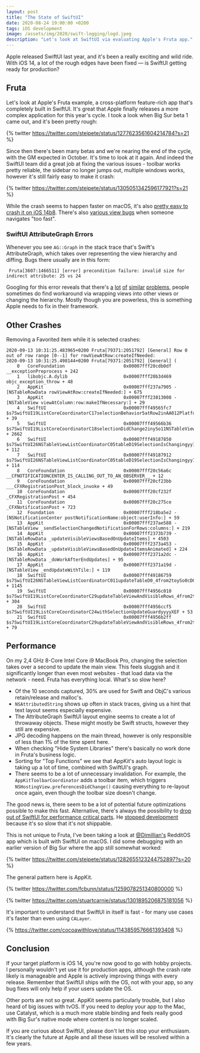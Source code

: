 ```yaml
---
layout: post
title: "The State of SwiftUI"
date: 2020-08-24 19:00:00 +0200
tags: iOS development
image: /assets/img/2020/swift-logging/logd.jpeg
description: "Let's look at SwiftUI via evaluating Apple's Fruta app."
---
```


<style type="text/css">
div.post-content > img:first-child { display:none; }
</style>

Apple released SwiftUI last year, and it's been a really exciting and wild ride. With iOS 14, a lot of the rough edges have been fixed — is SwiftUI getting ready for production?

## Fruta

Let's look at Apple's Fruta example, a cross-platform feature-rich app that's completely built in SwiftUI. It's great that Apple finally releases a more complex application for this year's cycle. I took a look when Big Sur beta 1 came out, and it's been pretty rough:

{% twitter https://twitter.com/steipete/status/1277623561604214784?s=21 %}

Since then there's been many betas and we're nearing the end of the cycle, with the GM expected in October. It's time to look at it again. And indeed the SwiftUI team did a great job at fixing the various issues - toolbar works pretty reliable, the sidebar no longer jumps out, multiple windows works, however it's still fairly easy to make it crash:

{% twitter https://twitter.com/steipete/status/1305051342596177921?s=21 %}

While the crash seems to happen faster on macOS, it's also [pretty easy to crash it on iOS 14b8](https://twitter.com/steipete/status/1305052083989684224?s=21). There's also [various view bugs](https://twitter.com/steipete/status/1305054121523916806?s=21) when someone navigates "too fast".

### SwiftUI AttributeGraph Errors

Whenever you see `AG::Graph` in the stack trace that's Swift's AttributeGraph, which takes over representing the view hierarchy and diffing. Bugs there usually are in this form:

```
 Fruta[3607:1466511] [error] precondition failure: invalid size for indirect attribute: 25 vs 24
```

Googling for this error reveals that there's [a](https://github.com/fermoya/SwiftUIPager/issues/60) [lot](https://developer.apple.com/forums/thread/129171) [of](https://stackoverflow.com/questions/58304009/how-to-debug-precondition-failure-in-xcode) [similar](https://www.reddit.com/r/SwiftUI/comments/fosrbf/precondition_failure_invalid_input_index/) [problems](https://twitter.com/steipete/status/1258762457805455361), people sometimes do find workaround via wrapping views into other views or changing the hierarchy. Mostly though you are powerless, this is something Apple needs to fix in their framework.

## Other Crashes

Removing a Favorited item while it is selected crashes:

```
2020-09-13 10:31:25.483965+0200 Fruta[79371:2051792] [General] Row 0 out of row range [0--1] for rowViewAtRow:createIfNeeded:
2020-09-13 10:31:25.498144+0200 Fruta[79371:2051792] [General] (
	0   CoreFoundation                      0x00007fff20cdb0df __exceptionPreprocess + 242
	1   libobjc.A.dylib                     0x00007fff20b3d469 objc_exception_throw + 48
	2   AppKit                              0x00007fff237a7905 -[NSTableRowData rowViewAtRow:createIfNeeded:] + 675
	3   AppKit                              0x00007fff23813008 -[NSTableView viewAtColumn:row:makeIfNecessary:] + 29
	4   SwiftUI                             0x00007fff49565fc7 $s7SwiftUI19ListCoreCoordinatorC17selectionBehavior5atRow2inAA012PlatformItemC0V0L0V09SelectionG0VSgSi_So11NSTableViewCtF + 39
	5   SwiftUI                             0x00007fff49566b36 $s7SwiftUI19ListCoreCoordinatorC18selectionDidChange2inySo11NSTableViewC_tF + 2662
	6   SwiftUI                             0x00007fff49187850 $s7SwiftUI26NSTableViewListCoordinatorC05tableD19SelectionIsChangingyy10Foundation12NotificationVFTm + 112
	7   SwiftUI                             0x00007fff49187912 $s7SwiftUI26NSTableViewListCoordinatorC05tableD19SelectionIsChangingyy10Foundation12NotificationVFToTm + 114
	8   CoreFoundation                      0x00007fff20c56a6c __CFNOTIFICATIONCENTER_IS_CALLING_OUT_TO_AN_OBSERVER__ + 12
	9   CoreFoundation                      0x00007fff20cf23bb ___CFXRegistrationPost_block_invoke + 49
	10  CoreFoundation                      0x00007fff20cf232f _CFXRegistrationPost + 454
	11  CoreFoundation                      0x00007fff20c275ce _CFXNotificationPost + 723
	12  Foundation                          0x00007fff218ba5e2 -[NSNotificationCenter postNotificationName:object:userInfo:] + 59
	13  AppKit                              0x00007fff237ae588 -[NSTableView _sendSelectionChangedNotificationForRows:columns:] + 219
	14  AppKit                              0x00007fff2373b739 -[NSTableRowData _updateVisibleViewsBasedOnUpdateItems] + 4503
	15  AppKit                              0x00007fff2373a453 -[NSTableRowData _updateVisibleViewsBasedOnUpdateItemsAnimated] + 224
	16  AppKit                              0x00007fff2371a2dc -[NSTableRowData _doWorkAfterEndUpdates] + 95
	17  AppKit                              0x00007fff2371a19d -[NSTableView _endUpdateWithTile:] + 119
	18  SwiftUI                             0x00007fff49186759 $s7SwiftUI26NSTableViewListCoordinatorC011updateTableD0_4from2toySo0cD0C_xxtF + 1145
	19  SwiftUI                             0x00007fff4956c010 $s7SwiftUI19ListCoreCoordinatorC29updateTableViewAndVisibleRows_4from2toySo07NSTableH0C_xxtFyyXEfU_ + 304
	20  SwiftUI                             0x00007fff4956ccf5 $s7SwiftUI19ListCoreCoordinatorC24withSelectionUpdateGuardyyyyXEF + 53
	21  SwiftUI                             0x00007fff4956b2ff $s7SwiftUI19ListCoreCoordinatorC29updateTableViewAndVisibleRows_4from2toySo07NSTableH0C_xxtF + 79
```

## Performance

On my 2,4 GHz 8-Core Intel Core i9 MacBook Pro, changing the selection takes over a second to update the main view. This feels sluggish and it significantly longer than even most websites - that load data via the network - need. Fruta has everything local. What's so slow here?

* Of the 10 seconds captured, 30% are used for Swift and ObjC's various retain/release and malloc's.
* `NSAttributedString` shows up often in stack traces, giving us a hint that text layout seems especially expensive.
* The AttributeGraph SwiftUI layout engine seems to create a lot of throwaway objects. These might mostly be Swift structs, however they still are expensive.
* JPG decoding happens on the main thread, however is only responsible of less than 1% of the time spent here.
* When checking "Hide System Libraries" there's basically no work done in Fruta's business logic. 
* Sorting for "Top Functions" we see that AppKit's auto layout logic is taking up a lot of time, combined with SwiftUI's graph.
* There seems to be a lot of unnecessary invalidation. For example, the `AppKitToolbarCoordinator` adds a toolbar item, which triggers `NSHostingView.preferencesDidChange()` causing everything to re-layout once again, even though the toolbar size doesn't change.

The good news is, there seem to be a lot of potential future optimizations possible to make this fast. Alternative, there's always the possibility to [drop out of SwiftUI for performance critical parts](https://twitter.com/noahsark769/status/1304938866999046144?s=21). He [stopped development](https://twitter.com/Dimillian/status/1301802048824979456) because it's so slow that it's not shippable.

This is not unique to Fruta, I've been taking a look at [@Dimillian's](https://twitter.com/Dimillian) RedditOS app which is built with SwiftUI on macOS. I did some debugging with an earlier version of Big Sur where the app still somewhat worked:

{% twitter https://twitter.com/steipete/status/1282655123244752897?s=20 %}

The general pattern here is AppKit. 

{% twitter https://twitter.com/fcbunn/status/1259078251340800000 %}

{% twitter https://twitter.com/stuartcarnie/status/1301895206875181056 %}

It's important to understand that SwiftUI in itself is fast - for many use cases it's faster than even using `CALayer`. 

{% https://twitter.com/cocoawithlove/status/1143859576661393408 %}

## Conclusion

If your target platform is iOS 14, you're now good to go with hobby projects. I personally wouldn't yet use it for production apps, although the crash rate likely is manageable and Apple is actively improving things with every release. Remember that SwiftUI ships with the OS, not with your app, so any bug fixes will only help if your users update the OS.

Other ports are not so great. AppKit seems particularly trouble, but I also heard of big issues with tvOS. If you need to deploy your app to the Mac, use Catalyst, which is a much more stable binding and feels really good with Big Sur's native mode where content is no longer scaled.

If you are curious about SwiftUI, please don't let this stop your enthusiasm. It's clearly the future at Apple and all these issues will be resolved within a few years.